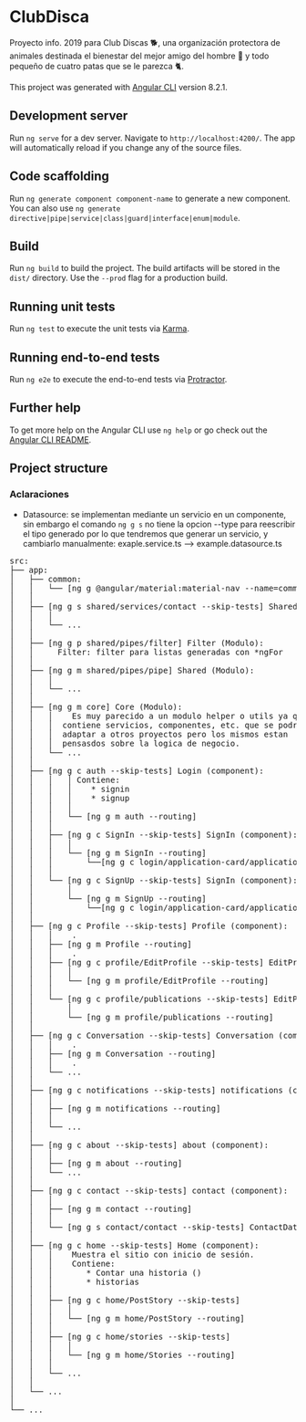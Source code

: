 # ClubDisca
Proyecto info. 2019 para Club Discas 🐕, una organización protectora de animales destinada el bienestar del mejor amigo del hombre 🐶 y todo pequeño de cuatro patas que se le parezca 🐈.

This project was generated with [Angular CLI](https://github.com/angular/angular-cli) version 8.2.1.

## Development server

Run `ng serve` for a dev server. Navigate to `http://localhost:4200/`. The app will automatically reload if you change any of the source files.

## Code scaffolding

Run `ng generate component component-name` to generate a new component. You can also use `ng generate directive|pipe|service|class|guard|interface|enum|module`.

## Build

Run `ng build` to build the project. The build artifacts will be stored in the `dist/` directory. Use the `--prod` flag for a production build.

## Running unit tests

Run `ng test` to execute the unit tests via [Karma](https://karma-runner.github.io).

## Running end-to-end tests

Run `ng e2e` to execute the end-to-end tests via [Protractor](http://www.protractortest.org/).

## Further help

To get more help on the Angular CLI use `ng help` or go check out the [Angular CLI README](https://github.com/angular/angular-cli/blob/master/README.md).

## Project structure

### Aclaraciones
- Datasource: se implementan mediante un servicio en un componente, sin embargo el comando `ng g s` no tiene la opcion --type para reescribir el tipo generado por lo que tendremos que generar un servicio, y cambiarlo manualmente:
  exaple.service.ts --> example.datasource.ts

<pre>
src:
├── app:
│   ├── common:
│   │   └── [ng g @angular/material:material-nav --name=common/menu --skip-tests] Menú de navegación (component):
│   │   
│   ├── [ng g s shared/services/contact --skip-tests] Shared (Modulo):
│   │   │  
│   │   └── ...
│   │   
│   ├── [ng g p shared/pipes/filter] Filter (Modulo):
│   │     Filter: filter para listas generadas con *ngFor
│   │
│   ├── [ng g m shared/pipes/pipe] Shared (Modulo):
│   │   │  
│   │   └── ...
│   │   
│   ├── [ng g m core] Core (Modulo):
│   │   │    Es muy parecido a un modulo helper o utils ya que
│   │   │  contiene servicios, componentes, etc. que se podrian
│   │   │  adaptar a otros proyectos pero los mismos estan
│   │   │  pensasdos sobre la logica de negocio.
│   │   └── ...
│   │   
│   ├── [ng g c auth --skip-tests] Login (component):
│   │   │   │ Contiene:
│   │   │   │    * signin
│   │   │   │    * signup
│   │   │   │
│   │   │   └── [ng g m auth --routing]
│   │   │
│   │   ├── [ng g c SignIn --skip-tests] SignIn (component):
│   │   │   │
│   │   │   └── [ng g m SignIn --routing]
│   │   │       └──[ng g c login/application-card/application]
│   │   │
│   │   └── [ng g c SignUp --skip-tests] SignIn (component):
│   │       │
│   │       └── [ng g m SignUp --routing]
│   │           └──[ng g c login/application-card/application]
│   │   
│   ├── [ng g c Profile --skip-tests] Profile (component):
│   │   │    .
│   │   ├── [ng g m Profile --routing]
│   │   │    .
│   │   ├── [ng g c profile/EditProfile --skip-tests] EditProfil (component)
│   │   │   │   
│   │   │   └── [ng g m profile/EditProfile --routing]
│   │   │
│   │   └── [ng g c profile/publications --skip-tests] EditProfil (component)
│   │       │   
│   │       └── [ng g m profile/publications --routing]
│   │   
│   ├── [ng g c Conversation --skip-tests] Conversation (component)
│   │   │    .
│   │   ├── [ng g m Conversation --routing]
│   │   │    .
│   │   └── ...
│   │
│   ├── [ng g c notifications --skip-tests] notifications (component):
│   │   │
│   │   ├── [ng g m notifications --routing]
│   │   │
│   │   └── ...
│   │
│   ├── [ng g c about --skip-tests] about (component):
│   │   │
│   │   ├── [ng g m about --routing]
│   │   └── ...
│   │
│   ├── [ng g c contact --skip-tests] contact (component):
│   │   │
│   │   ├── [ng g m contact --routing]
│   │   │
│   │   └── [ng g s contact/contact --skip-tests] ContactDataSource (datasource)
│   │
│   ├── [ng g c home --skip-tests] Home (component):
│   │   │    Muestra el sitio con inicio de sesión.
│   │   │    Contiene:
│   │   │       * Contar una historia ()
│   │   │       * historias
│   │   │   
│   │   ├── [ng g c home/PostStory --skip-tests]
│   │   │   │
│   │   │   └── [ng g m home/PostStory --routing]
│   │   │   
│   │   ├── [ng g c home/stories --skip-tests]
│   │   │   │
│   │   │   └── [ng g m home/Stories --routing]
│   │   │   
│   │   └── ...
│   │   
│   └── ...
│   
└── ...
<pre>
